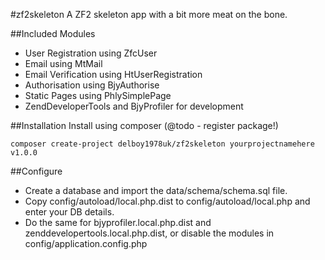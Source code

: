 #zf2skeleton
A ZF2 skeleton app with a bit more meat on the bone.

##Included Modules
* User Registration using ZfcUser
* Email using MtMail
* Email Verification using HtUserRegistration
* Authorisation using BjyAuthorise
* Static Pages using PhlySimplePage
* ZendDeveloperTools and BjyProfiler for development

##Installation
Install using composer (@todo - register package!)
```
composer create-project delboy1978uk/zf2skeleton yourprojectnamehere v1.0.0
```

##Configure
* Create a database and import the data/schema/schema.sql file.
* Copy config/autoload/local.php.dist to config/autoload/local.php and enter your DB details.
* Do the same for bjyprofiler.local.php.dist and zenddevelopertools.local.php.dist, or disable the modules in config/application.config.php

